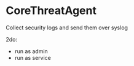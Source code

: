 # CoreThreatAgent
Collect security logs and send them over syslog


2do:
- run as admin
- run as service
